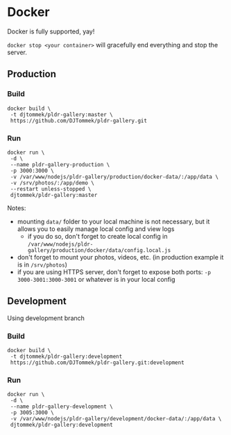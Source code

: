 # Docker
Docker is fully supported, yay!

`docker stop <your container>` will gracefully end everything and stop the server.

## Production 
### Build 
```
docker build \
 -t djtommek/pldr-gallery:master \ 
 https://github.com/DJTommek/pldr-gallery.git
```
### Run
```
docker run \
 -d \
 --name pldr-gallery-production \
 -p 3000:3000 \
 -v /var/www/nodejs/pldr-gallery/production/docker-data/:/app/data \
 -v /srv/photos/:/app/demo \
 --restart unless-stopped \
 djtommek/pldr-gallery:master
```
Notes:
- mounting `data/` folder to your local machine is not necessary, but it allows you to easily manage local config and view logs
    - if you do so, don't forget to create local config in `/var/www/nodejs/pldr-gallery/production/docker/data/config.local.js` 
- don't forget to mount your photos, videos, etc. (in production example it is in `/srv/photos`) 
- if you are using HTTPS server, don't forget to expose both ports: `-p 3000-3001:3000-3001` or whatever is in your local config

## Development
Using development branch
### Build 
```
docker build \
 -t djtommek/pldr-gallery:development 
 https://github.com/DJTommek/pldr-gallery.git:development
```
### Run
```
docker run \
 -d \
 --name pldr-gallery-development \
 -p 3005:3000 \
 -v /var/www/nodejs/pldr-gallery/development/docker-data/:/app/data \
 djtommek/pldr-gallery:development
```
